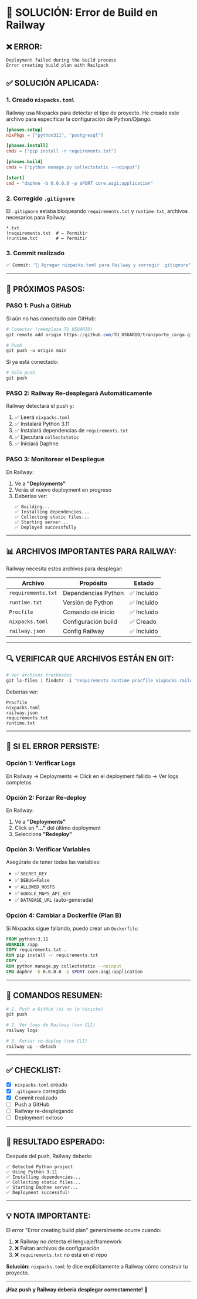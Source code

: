 # 🔧 SOLUCIÓN: Error de Build en Railway

## ❌ **ERROR:**
```
Deployment failed during the build process
Error creating build plan with Railpack
```

## ✅ **SOLUCIÓN APLICADA:**

### **1. Creado `nixpacks.toml`**

Railway usa Nixpacks para detectar el tipo de proyecto. He creado este archivo para especificar la configuración de Python/Django:

```toml
[phases.setup]
nixPkgs = ["python311", "postgresql"]

[phases.install]
cmds = ["pip install -r requirements.txt"]

[phases.build]
cmds = ["python manage.py collectstatic --noinput"]

[start]
cmd = "daphne -b 0.0.0.0 -p $PORT core.asgi:application"
```

### **2. Corregido `.gitignore`**

El `.gitignore` estaba bloqueando `requirements.txt` y `runtime.txt`, archivos necesarios para Railway:

```gitignore
*.txt
!requirements.txt  # ← Permitir
!runtime.txt       # ← Permitir
```

### **3. Commit realizado**

```bash
✅ Commit: "🔧 Agregar nixpacks.toml para Railway y corregir .gitignore"
```

---

## 🚀 **PRÓXIMOS PASOS:**

### **PASO 1: Push a GitHub**

Si aún no has conectado con GitHub:

```powershell
# Conectar (reemplaza TU_USUARIO)
git remote add origin https://github.com/TU_USUARIO/transporte_carga.git

# Push
git push -u origin main
```

Si ya está conectado:

```powershell
# Solo push
git push
```

### **PASO 2: Railway Re-desplegará Automáticamente**

Railway detectará el push y:
1. ✅ Leerá `nixpacks.toml`
2. ✅ Instalará Python 3.11
3. ✅ Instalará dependencias de `requirements.txt`
4. ✅ Ejecutará `collectstatic`
5. ✅ Iniciará Daphne

### **PASO 3: Monitorear el Despliegue**

En Railway:
1. Ve a **"Deployments"**
2. Verás el nuevo deployment en progreso
3. Deberías ver:
   ```
   ✅ Building...
   ✅ Installing dependencies...
   ✅ Collecting static files...
   ✅ Starting server...
   ✅ Deployed successfully
   ```

---

## 📊 **ARCHIVOS IMPORTANTES PARA RAILWAY:**

Railway necesita estos archivos para desplegar:

| Archivo | Propósito | Estado |
|---------|-----------|--------|
| `requirements.txt` | Dependencias Python | ✅ Incluido |
| `runtime.txt` | Versión de Python | ✅ Incluido |
| `Procfile` | Comando de inicio | ✅ Incluido |
| `nixpacks.toml` | Configuración build | ✅ Creado |
| `railway.json` | Config Railway | ✅ Incluido |

---

## 🔍 **VERIFICAR QUE ARCHIVOS ESTÁN EN GIT:**

```powershell
# Ver archivos trackeados
git ls-files | findstr -i "requirements runtime procfile nixpacks railway"
```

Deberías ver:
```
Procfile
nixpacks.toml
railway.json
requirements.txt
runtime.txt
```

---

## 🐛 **SI EL ERROR PERSISTE:**

### **Opción 1: Verificar Logs**

En Railway → Deployments → Click en el deployment fallido → Ver logs completos

### **Opción 2: Forzar Re-deploy**

En Railway:
1. Ve a **"Deployments"**
2. Click en **"..."** del último deployment
3. Selecciona **"Redeploy"**

### **Opción 3: Verificar Variables**

Asegúrate de tener todas las variables:
- ✅ `SECRET_KEY`
- ✅ `DEBUG=False`
- ✅ `ALLOWED_HOSTS`
- ✅ `GOOGLE_MAPS_API_KEY`
- ✅ `DATABASE_URL` (auto-generada)

### **Opción 4: Cambiar a Dockerfile (Plan B)**

Si Nixpacks sigue fallando, puedo crear un `Dockerfile`:

```dockerfile
FROM python:3.11
WORKDIR /app
COPY requirements.txt .
RUN pip install -r requirements.txt
COPY . .
RUN python manage.py collectstatic --noinput
CMD daphne -b 0.0.0.0 -p $PORT core.asgi:application
```

---

## 📝 **COMANDOS RESUMEN:**

```powershell
# 1. Push a GitHub (si no lo hiciste)
git push

# 2. Ver logs de Railway (con CLI)
railway logs

# 3. Forzar re-deploy (con CLI)
railway up --detach
```

---

## ✅ **CHECKLIST:**

- [x] `nixpacks.toml` creado
- [x] `.gitignore` corregido
- [x] Commit realizado
- [ ] Push a GitHub
- [ ] Railway re-desplegando
- [ ] Deployment exitoso

---

## 🎯 **RESULTADO ESPERADO:**

Después del push, Railway debería:

```
✅ Detected Python project
✅ Using Python 3.11
✅ Installing dependencies...
✅ Collecting static files...
✅ Starting Daphne server...
✅ Deployment successful!
```

---

## 💡 **NOTA IMPORTANTE:**

El error "Error creating build plan" generalmente ocurre cuando:
1. ❌ Railway no detecta el lenguaje/framework
2. ❌ Faltan archivos de configuración
3. ❌ `requirements.txt` no está en el repo

**Solución:** `nixpacks.toml` le dice explícitamente a Railway cómo construir tu proyecto.

---

**¡Haz push y Railway debería desplegar correctamente!** 🚀
